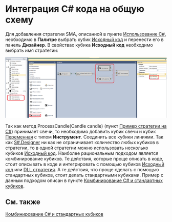 # Интеграция C\# кода на общую схему

Для добавления стратегии SMA, описанной в пункте [Использование C\#](Designer_Creating_strategy_from_code.md), необходимо в **Палитре** выбрать кубик [Исходный код](Designer_Source_code.md) и перенести его в панель **Дизайнер**. В свойствах кубика **Исходный код** необходимо выбрать имя стратегии:

![Designer The integration of dice Source code in the General scheme 00](../images/Designer_integration_Source_code_in_scheme_00.png)

Так как метод ProcessCandle(Candle candle) (пункт [Пример стратегии на C\#](Designer_Creating_strategy_from_source_code.md)) принимает свечи, то необходимо добавить кубик свечи и кубик [Переменная](Designer_Variable.md) с типом **Инструмент**. Соединить все кубики линиями. Так как [S\#.Designer](Designer.md) ни как не ограничивает количество любых кубиков в стратегии, то в одной стратегии можно использовать несколько кубиков [Исходный код](Designer_Source_code.md). Наиболее рациональным подходом является комбинирование кубиков. Те действия, которые проще описать в коде, стоит описывать в коде и интегрировать с помощью кубиков [Исходный код](Designer_Source_code.md) или [DLL стратегия](Designer_DLL_Strategy.md). А те действия, что проще сделать с помощью стандартных кубиков, стоит делать стандартными кубиками. Пример с данным подходом описан в пункте [Комбинирование C\# и стандартных кубиков](Designer_Combine_Source_code_and_standard_elements.md).

## См. также

[Комбинирование C\# и стандартных кубиков](Designer_Combine_Source_code_and_standard_elements.md)
